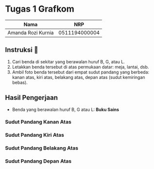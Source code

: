 # Tugas 1 Grafkom
| Nama               | NRP          |
|--------------------|--------------|
| Amanda Rozi Kurnia | 0511194000004|

## Instruksi 📖
1. Cari benda di sekitar yang berawalan huruf B, G, atau L.
2. Letakkan benda tersebut di atas permukaan datar: meja, lantai, dsb.
3. Ambil foto benda tersebut dari empat sudut pandang yang berbeda: kanan atas, kiri atas, belakang atas, depan atas (sudut kemiringan bebas).

## Hasil Pengerjaan
* Benda yang berawalan huruf B, G atau L: **Buku Sains**

### Sudut Pandang Kanan Atas

### Sudut Pandang Kiri Atas

### Sudut Pandang Belakang Atas

### Sudut Pandang Depan Atas

